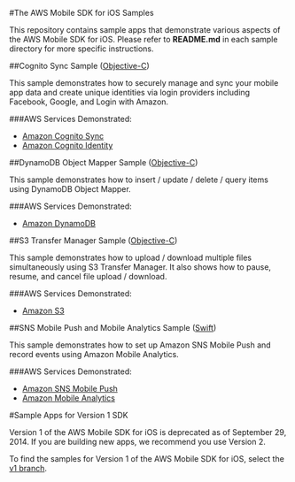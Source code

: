 #The AWS Mobile SDK for iOS Samples

This repository contains sample apps that demonstrate various aspects of the AWS Mobile SDK for iOS. Please refer to **README.md** in each sample directory for more specific instructions.

##Cognito Sync Sample ([Objective-C](https://github.com/awslabs/aws-sdk-ios-samples/tree/master/CognitoSync-Sample/Objective-C/))

This sample demonstrates how to securely manage and sync your mobile app data and create unique identities via login providers including Facebook, Google, and Login with Amazon.

###AWS Services Demonstrated:

* [Amazon Cognito Sync](http://aws.amazon.com/cognito/)
* [Amazon Cognito Identity](http://aws.amazon.com/cognito/)

##DynamoDB Object Mapper Sample ([Objective-C](https://github.com/awslabs/aws-sdk-ios-samples/tree/master/DynamoDBObjectMapper-Sample/Objective-C/))

This sample demonstrates how to insert / update / delete / query items using DynamoDB Object Mapper.

###AWS Services Demonstrated:

* [Amazon DynamoDB](http://aws.amazon.com/dynamodb/)

##S3 Transfer Manager Sample ([Objective-C](https://github.com/awslabs/aws-sdk-ios-samples/tree/master/S3TransferManager-Sample/Objective-C/))

This sample demonstrates how to upload / download multiple files simultaneously using S3 Transfer Manager. It also shows how to pause, resume, and cancel file upload / download.

###AWS Services Demonstrated:

* [Amazon S3](http://aws.amazon.com/s3/)

##SNS Mobile Push and Mobile Analytics Sample ([Swift](https://github.com/awslabs/aws-sdk-ios-samples/tree/master/SNS-MobileAnalytics-Sample/Swift/))

This sample demonstrates how to set up Amazon SNS Mobile Push and record events using Amazon Mobile Analytics.

###AWS Services Demonstrated:

* [Amazon SNS Mobile Push](http://aws.amazon.com/sns/)
* [Amazon Mobile Analytics](http://aws.amazon.com/mobileanalytics/)

#Sample Apps for Version 1 SDK

Version 1 of the AWS Mobile SDK for iOS is deprecated as of September 29, 2014. If you are building new apps, we recommend you use Version 2.

To find the samples for Version 1 of the AWS Mobile SDK for iOS, select the [v1 branch](https://github.com/awslabs/aws-sdk-ios-samples/tree/v1).